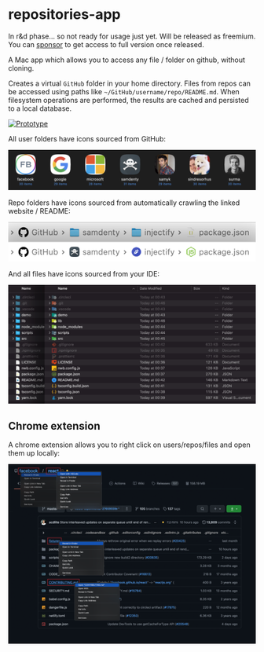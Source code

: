 # repositories-app

In r&d phase... so not ready for usage just yet. Will be released as freemium. You can [sponsor](https://github.com/sponsors/samdenty) to get access to full version once released.

A Mac app which allows you to access any file / folder on github, without cloning.

Creates a virtual `GitHub` folder in your home directory. Files from repos can be accessed using paths like `~/GitHub/username/repo/README.md`. When filesystem operations are performed, the results are cached and persisted to a local database.

<a href="https://www.youtube.com/watch?v=gNhPOx4m19M">
  <img src="https://yt-embed.herokuapp.com/embed?v=gNhPOx4m19M" width="500" alt="Prototype">
</a>

All user folders have icons sourced from GitHub:

![User icons](./screenshots/User%20icons.png)

Repo folders have icons sourced from automatically crawling the linked website / README:

![Pathbar](./screenshots/Pathbar.png)

And all files have icons sourced from your IDE:

![File icons](./screenshots/File%20icons.png)

## Chrome extension

A chrome extension allows you to right click on users/repos/files and open them up locally:

![Context menus](./screenshots/Context%20menus.png)
